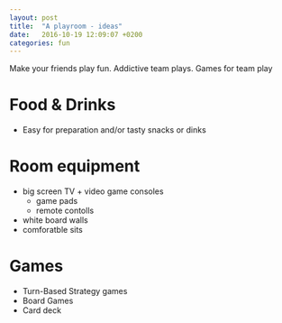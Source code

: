 ```yaml
---
layout: post
title:  "A playroom - ideas"
date:   2016-10-19 12:09:07 +0200
categories: fun
---
```


Make your friends play fun. Addictive team plays.
Games for team play

# Food & Drinks 
* Easy for preparation and/or tasty snacks or dinks

# Room equipment
* big screen TV + video game consoles 
  * game pads 
  * remote contolls
* white board walls
* comforatble sits 

# Games
* Turn-Based Strategy games
* Board Games
* Card deck 